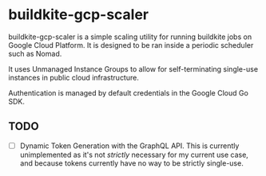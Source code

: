 # buildkite-gcp-scaler

buildkite-gcp-scaler is a simple scaling utility for running buildkite jobs on
Google Cloud Platform. It is designed to be ran inside a periodic scheduler such
as Nomad.

It uses Unmanaged Instance Groups to allow for self-terminating single-use
instances in public cloud infrastructure.

Authentication is managed by default credentials in the Google Cloud Go SDK.

## TODO

- [ ] Dynamic Token Generation with the GraphQL API. This is currently
      unimplemented as it's not _strictly_ necessary for my current use case,
      and because tokens currently have no way to be strictly single-use.

